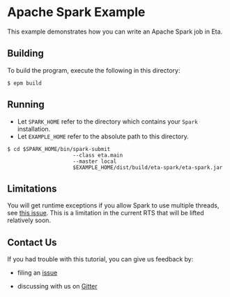 # Apache Spark Example

This example demonstrates how you can write an Apache Spark job in Eta.

## Building

To build the program, execute the following in this directory:

`$ epm build`

## Running

- Let `SPARK_HOME` refer to the directory which contains your `Spark` installation.
- Let `EXAMPLE_HOME` refer to the absolute path to this directory.

```
$ cd $SPARK_HOME/bin/spark-submit
                     --class eta.main
                     --master local
                     $EXAMPLE_HOME/dist/build/eta-spark/eta-spark.jar
```

## Limitations
You will get runtime exceptions if you allow Spark to use multiple threads, see 
[this issue](https://github.com/typelead/eta/issues/132). This is a limitation in 
the current RTS that will be lifted relatively soon.

## Contact Us

If you had trouble with this tutorial, you can give us feedback by:

- filing an [issue](https://github.com/typelead/eta-examples/issues/new)

- discussing with us on [Gitter](https://gitter.im/typelead/eta) 
